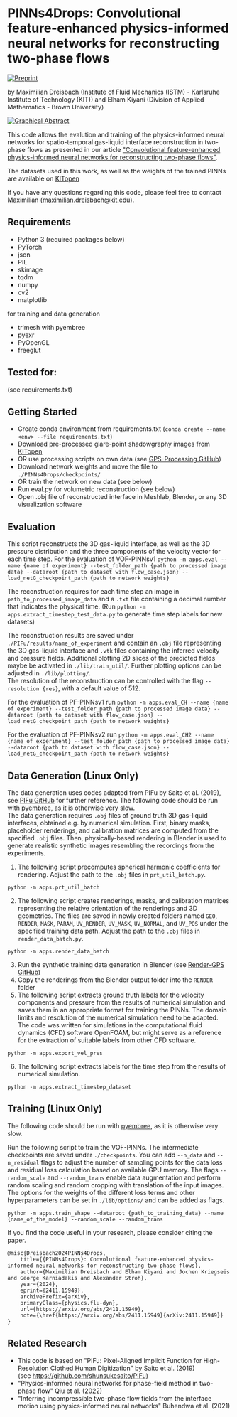 # PINNs4Drops: Convolutional feature-enhanced physics-informed neural networks for reconstructing two-phase flows

[![Preprint](https://img.shields.io/badge/arxiv-preprint-blue)](https://arxiv.org/abs/2411.15949)

by Maximilian Dreisbach (Institute of Fluid Mechanics (ISTM) - Karlsruhe Institute of Technology (KIT))
and Elham Kiyani (Division of Applied Mathematics - Brown University)

[![Graphical Abstract](assets/GA.PNG)](https://arxiv.org/abs/2411.15949)

This code allows the evalution and training of the physics-informed neural networks for spatio-temporal gas-liquid interface reconstruction in two-phase flows as presented 
in our article ["Convolutional feature-enhanced physics-informed neural networks for reconstructing two-phase flows"](https://arxiv.org/abs/2411.15949).

The datasets used in this work, as well as the weights of the trained PINNs are available on [KITopen](https://doi.org/10.35097/mmnxkbqqeye8p5tx)

If you have any questions regarding this code, please feel free to contact Maximilian (maximilian.dreisbach@kit.edu).

## Requirements
- Python 3 (required packages below)
- PyTorch
- json
- PIL
- skimage
- tqdm
- numpy
- cv2
- matplotlib

for training and data generation
- trimesh with pyembree
- pyexr
- PyOpenGL
- freeglut

## Tested for: 
(see requirements.txt)

## Getting Started
- Create conda environment from requirements.txt (`conda create --name <env> --file requirements.txt`)
- Download pre-processed glare-point shadowgraphy images from [KITopen](https://doi.org/10.35097/mmnxkbqqeye8p5tx)
- OR use processing scripts on own data (see [GPS-Processing GitHub](https://github.com/MaxDreisbach/GPS-Processing))
- Download network weights and move the file to `./PINNs4Drops/checkpoints/`
- OR train the network on new data (see below)
- Run eval.py for volumetric reconstruction (see below)
- Open .obj file of reconstructed interface in Meshlab, Blender, or any 3D visualization software 

## Evaluation
This script reconstructs the 3D gas-liquid interface, as well as the 3D pressure distribution and the three components of the velocity vector for each time step.
For the evaluation of VOF-PINNsv1
```python -m apps.eval --name {name of experiment} --test_folder_path {path to processed image data} --dataroot {path to dataset with flow_case.json} --load_netG_checkpoint_path {path to network weights}```

The reconstruction requires for each time step an image in `path_to_processed_image_data` and a `.txt` file containing a decimal number that indicates the physical time.
(Run `python -m apps.extract_timestep_test_data.py` to generate time step labels for new datasets)

The reconstruction results are saved under `./PIFu/results/name_of_experiment` and contain an `.obj` file representing the 3D gas-liquid interface and `.vtk` files containing the inferred velocity and pressure fields.
Additional plotting 2D slices of the predicted fields maybe be activated in `./lib/train_util/`. Further plotting options can be adjusted in `./lib/plotting/`. \
The resolution of the reconstruction can be controlled with the flag `--resolution {res}`, with a default value of 512.

For the evaluation of PF-PINNsv1 run 
`python -m apps.eval_CH --name {name of experiment} --test_folder_path {path to processed image data} --dataroot {path to dataset with flow_case.json} --load_netG_checkpoint_path {path to network weights}`

For the evaluation of PF-PINNsv2 run 
`python -m apps.eval_CH2 --name {name of experiment} --test_folder_path {path to processed image data} --dataroot {path to dataset with flow_case.json} --load_netG_checkpoint_path {path to network weights}`

## Data Generation (Linux Only)
The data generation uses codes adapted from PIFu by Saito et al. (2019), see [PIFu GitHub](https://github.com/shunsukesaito/PIFu) for further reference.
The following code should be run with [pyembree](https://github.com/scopatz/pyembree), as it is otherwise very slow. \
The data generation requires `.obj` files of ground truth 3D gas-liquid interfaces, obtained e.g. by numerical simulation. 
First, binary masks, placeholder renderings, and calibration matrices are computed from the specified `.obj` files.
Then, physically-based rendering in Blender is used to generate realistic synthetic images resembling the recordings from the experiments.

1. The following script precomputes spherical harmonic coefficients for rendering. Adjust the path to the `.obj` files in `prt_util_batch.py`.
```
python -m apps.prt_util_batch
```
2. The following script creates renderings, masks, and calibration matrices representing the relative orientation of the renderings and 3D geometries. The files are saved in newly created folders named `GEO`, `RENDER`, `MASK`, `PARAM`, `UV_RENDER`, `UV_MASK`, `UV_NORMAL`, and `UV_POS` under the specified training data path. Adjust the path to the `.obj` files in `render_data_batch.py`.
```
python -m apps.render_data_batch
```
3. Run the synthetic training data generation in Blender (see [Render-GPS GitHub](https://github.com/MaxDreisbach/RenderGPS))
4. Copy the renderings from the Blender output folder into the `RENDER` folder
5. The following script extracts ground truth labels for the velocity components and pressure from the results of numerical simulation and saves them in an appropriate format for training the PINNs. The domain limits and resolution of the numerical simulation need to be adapted. The code was written for simulations in the computational fluid dynamics (CFD) software OpenFOAM, but might serve as a reference for the extraction of suitable labels from other CFD software.
```
python -m apps.export_vel_pres
```
6. The following script extracts labels for the time step from the results of numerical simulation.
```
python -m apps.extract_timestep_dataset
```

## Training (Linux Only)
The following code should be run with [pyembree](https://github.com/scopatz/pyembree), as it is otherwise very slow. 

Run the following script to train the VOF-PINNs. The intermediate checkpoints are saved under `./checkpoints`. You can add `--n_data` and `--n_residual` flags to adjust the number of sampling points for the data loss and residual loss calculation based on available GPU memory. The flags `--random_scale` and `--random_trans` enable data augmentation and perform random scaling and random cropping with translation of the input images. The options for the weights of the different loss terms and other hyperparameters can be set in `./lib/options/` and can be added as flags.
```
python -m apps.train_shape --dataroot {path_to_training_data} --name {name_of_the_model} --random_scale --random_trans
```


If you find the code useful in your research, please consider citing the paper.

```
@misc{Dreisbach2024PINNs4Drops,
    title={{PINNs4Drops}: Convolutional feature-enhanced physics-informed neural networks for reconstructing two-phase flows}, 
    author={Maximilian Dreisbach and Elham Kiyani and Jochen Kriegseis and George Karniadakis and Alexander Stroh},
    year={2024},
    eprint={2411.15949},
    archivePrefix={arXiv},
    primaryClass={physics.flu-dyn},
    url={https://arxiv.org/abs/2411.15949}, 
    note={\href{https://arxiv.org/abs/2411.15949}{arXiv:2411.15949}}
}
```

## Related Research
- This code is based on "PIFu: Pixel-Aligned Implicit Function for High-Resolution Clothed Human Digitization" by Saito et al. (2019) \
(see https://github.com/shunsukesaito/PIFu)
- "Physics-informed neural networks for phase-field method in two-phase flow" Qiu et al. (2022)
- "Inferring incompressible two-phase flow fields from the interface motion using physics-informed neural networks" Buhendwa et al. (2021)
